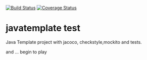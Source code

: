 [![Build Status](https://travis-ci.org/oscar-raig/javatemplatetest.svg?branch=master)](https://travis-ci.org/oscar-raig/javatemplatetest)
[![Coverage Status](https://coveralls.io/repos/oscar-raig/javatemplatetest/badge.svg?branch=master&service=github)](https://coveralls.io/github/oscar-raig/javatemplatetest?branch=master)

# javatemplate test

Java Template project with jacoco, checkstyle,mockito and tests.





and ... begin to play

